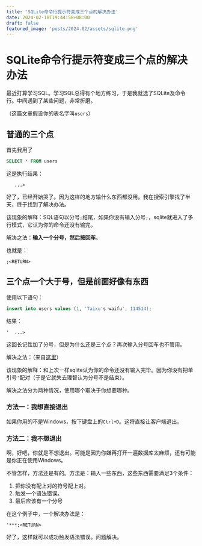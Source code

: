 ```yaml
---
title: 'SQLite命令行提示符变成三个点的解决办法'
date: 2024-02-18T19:44:58+08:00
draft: false
featured_image: 'posts/2024.02/assets/sqlite.png'
---
```


# SQLite命令行提示符变成三个点的解决办法

最近打算学习SQL。学习SQL总得有个地方练习，于是我就选了SQLite及命令行。中间遇到了某些问题，非常折磨。

（这篇文章假设你的表名字叫`users`）

## 普通的三个点

首先我用了

```sql
SELECT * FROM users
```

这是执行结果：

```
   ...>
```

好了，已经开始哭了。因为这样的地方输什么东西都没用。我在搜索引擎找了半天，终于找到了解决办法。

该现象的解释：SQL语句以分号`;`结尾，如果你没有输入分号`;`，sqlite就进入了多行模式，它认为你的命令还没有输完。

解决之法：**输入一个分号，然后按回车**。

也就是：

```
;<RETURN>
```

## 三个点一个大于号，但是前面好像有东西

使用以下语句：

```sql
insert into users values (1, 'Taixu's waifu', 114514);
```

结果：

```
'  ...>
```

这回长记性加了分号，但是为什么还是三个点？再次输入分号回车也不管用。

解决之法：（来自[这里](https://unix.stackexchange.com/questions/291083/sqlite3-command-line-how-do-you-cancel-a-command)）

该现象的解释：和上次一样sqlite认为你的命令还没有输入完毕。因为你没有把单引号`'`配对（于是它就失去理智认为分号不是结束）。

解决之法分为两种情况，使用哪个取决于你想要哪种。

### 方法一：我想直接退出

如果你用的不是Windows，按下键盘上的`Ctrl+D`。这将直接让客户端退出。

### 方法二：我不想退出

啊，好吧，你就是不想退出。可能是因为你嫌再打开一遍数据库太麻烦，还有可能是你正在使用Windows。

不管怎样，方法还是有的。方法是：输入一些东西，这些东西需要满足3个条件：

1. 把你没有配上对的符号配上对。
2. 触发一个语法错误。
3. 最后应该有一个分号

在这个例子中，一个解决办法是：

```
'***;<RETURN>
```

好了，这样就可以成功触发语法错误。问题解决。
